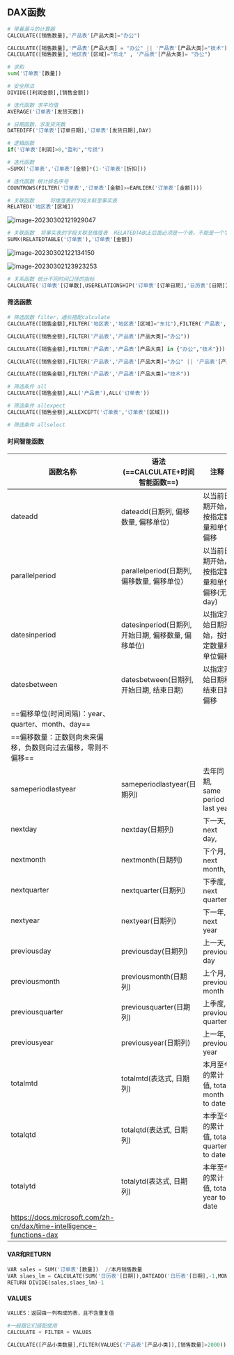 

## DAX函数

```python
# 带着漏斗的计算器  
CALCULATE([销售数量],'产品表'[产品大类]="办公")

CALCULATE([销售数量],'产品表'[产品大类] = "办公" || '产品表'[产品大类]="技术")
CALCULATE([销售数量],'地区表'[区域]="东北" , '产品表'[产品大类]= "办公")
```



```python
# 求和
sum('订单表'[数量])
```

```python
# 安全除法
DIVIDE([利润金额],[销售金额])
```

```python
# 迭代函数 求平均值
AVERAGE('订单表'[发货天数])
```

```python
# 日期函数，求发货天数
DATEDIFF('订单表'[订单日期],'订单表'[发货日期],DAY)
```

```python
# 逻辑函数
if('订单表'[利润]>0,"盈利","亏损")
```

```python
# 迭代函数 
=SUMX('订单表','订单表'[金额]*(1-'订单表'[折扣]))
```

```python 
# 迭代函数 统计排名序号
COUNTROWS(FILTER('订单表','订单表'[金额]>=EARLIER('订单表'[金额])))
```

```python
# 关联函数     将维度表的字段关联至事实表
RELATED('地区表'[区域])
```

![image-20230302121929047](https://gitee.com/zh_sng/cartographic-bed/raw/master/img/image-20230302121929047.png)

```python
# 关联函数  将事实表的字段关联至维度表  RELATEDTABLE后面必须是一个表，不能是一个字段
SUMX(RELATEDTABLE('订单表'),'订单表'[金额])
```

![image-20230302122134150](https://gitee.com/zh_sng/cartographic-bed/raw/master/img/image-20230302122134150.png)

![image-20230302123923253](https://gitee.com/zh_sng/cartographic-bed/raw/master/img/image-20230302123923253.png)

```python
# 关系函数 统计不同时间口径的指标
CALCULATE('订单表'[订单数],USERELATIONSHIP('订单表'[订单日期],'日历表'[日期]))
```

#### 筛选函数

```python
# 筛选函数 filter，通长搭配calculate
CALCULATE([销售金额],FILTER('地区表','地区表'[区域]="东北"),FILTER('产品表','产品表'[产品大类]="办公"))

CALCULATE([销售金额],FILTER('产品表','产品表'[产品大类]="办公"))

CALCULATE([销售金额],FILTER('产品表','产品表'[产品大类] in {"办公","技术"}))

CALCULATE([销售金额],FILTER('产品表','产品表'[产品大类]="办公" || '产品表'[产品大类]="技术"))

CALCULATE([销售金额],FILTER('产品表','产品表'[产品大类]="技术"))
```

```python
# 筛选条件 all 
CALCULATE([销售金额],ALL('产品表'),ALL('订单表'))
```

```python
# 筛选条件 allexpect
CALCULATE([销售金额],ALLEXCEPT('订单表','订单表'[区域]))
```

```python
# 筛选条件 allselect
```

#### 时间智能函数

| 函数名称                                                     | 语法(==CALCULATE+时间智能函数==)                    | 注释                                        |
| ------------------------------------------------------------ | --------------------------------------------------- | ------------------------------------------- |
| dateadd                                                      | dateadd(日期列, 偏移数量, 偏移单位)                 | 以当前日期开始，按指定数量和单位偏移        |
| parallelperiod                                               | parallelperiod(日期列, 偏移数量, 偏移单位)          | 以当前日期开始，按指定数量和单位偏移(无day) |
| datesinperiod                                                | datesinperiod(日期列, 开始日期, 偏移数量, 偏移单位) | 以指定开始日期开始，按指定数量和单位偏移    |
| datesbetween                                                 | datesbetween(日期列, 开始日期, 结束日期)            | 以指定开始日期和结束日期偏移                |
| ==偏移单位(时间间隔)：year、quarter、month、day==            |                                                     |                                             |
| ==偏移数量：正数则向未来偏移，负数则向过去偏移，零则不偏移== |                                                     |                                             |
| sameperiodlastyear                                           | sameperiodlastyear(日期列)                          | 去年同期, same period last year             |
| nextday                                                      | nextday(日期列)                                     | 下一天,  next day,                          |
| nextmonth                                                    | nextmonth(日期列)                                   | 下个月,  next month,                        |
| nextquarter                                                  | nextquarter(日期列)                                 | 下季度,  next quarter                       |
| nextyear                                                     | nextyear(日期列)                                    | 下一年, next year                           |
| previousday                                                  | previousday(日期列)                                 | 上一天, previous day                        |
| previousmonth                                                | previousmonth(日期列)                               | 上个月, previous month                      |
| previousquarter                                              | previousquarter(日期列)                             | 上季度, previous quarter                    |
| previousyear                                                 | previousyear(日期列)                                | 上一年, previous year                       |
| totalmtd                                                     | totalmtd(表达式, 日期列)                            | 本月至今的累计值, total month to date       |
| totalqtd                                                     | totalqtd(表达式, 日期列)                            | 本季至今的累计值, total quarter to date     |
| totalytd                                                     | totalytd(表达式, 日期列)                            | 本年至今的累计值, total year to date        |
| https://docs.microsoft.com/zh-cn/dax/time-intelligence-functions-dax |                                                     |                                             |

#### VAR和RETURN

```python
VAR sales = SUM('订单表'[数量])  //本月销售数量  
VAR slaes_lm = CALCULATE(SUM('日历表'[日期]),DATEADD('日历表'[日期],-1,MONTH))  //上月的销售数量
RETURN DIVIDE(sales,slaes_lm)-1

```

#### VALUES

```python
VALUES：返回由一列构成的表，且不含重复值

#一般跟它们搭配使用
CALCULATE + FILTER + VALUES

CALCULATE([产品小类数量],FILTER(VALUES('产品表'[产品小类]),[销售数量]>2000))
```

